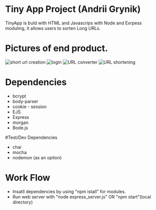 # Tiny App Project (Andrii Grynik)

TinyApp is buld with HTML and Javascrips with Node and Exrpess moduling, it allows users to sorten  Long URLs. 


# Pictures of end product.

![short url creation](https://user-images.githubusercontent.com/95922075/214937637-f409e284-1b89-4cbf-a12e-7db23ab2df9d.jpg)
![login](https://user-images.githubusercontent.com/95922075/214937643-73da5cb2-cb1f-4230-9811-74d4a2e74267.jpg)
![URL converter](https://user-images.githubusercontent.com/95922075/214937644-376f9caa-77a3-421b-829d-37570d0b6962.jpg)
![URL shortening](https://user-images.githubusercontent.com/95922075/214937646-f18cc24e-0d12-4cd7-9de6-e088c7b9ae9a.jpg)


# Dependencies
* bcrypt
* body-parser
* cookie - session
* EJS
* Express
* morgan
* Bode.js

#Test/Dev Dependencies
* chai
* mocha
* nodemon (as an option)

# Work Flow
* Insatll dependencies by using "npm istall" for modules. 
* Run web server with "node express_server.js" OR "npm start"(local directory)
